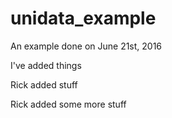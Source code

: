 # unidata_example
An example done on June 21st, 2016

I've added things


Rick added stuff


Rick added some more stuff
